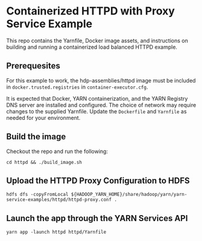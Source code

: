 # Containerized HTTPD with Proxy Service Example
This repo contains the Yarnfile, Docker image assets, and instructions on building and running a containerized load balanced HTTPD example.

## Prerequesites
For this example to work, the hdp-assemblies/httpd image must be included in `docker.trusted.registries` in `container-executor.cfg`.

It is expected that Docker, YARN containerization, and the YARN Registry DNS server are installed and configured. The choice of network may require changes to the supplied Yarnfile. Update the `Dockerfile` and `Yarnfile` as needed for your environment.

## Build the image
Checkout the repo and run the following:
```
cd httpd && ./build_image.sh
```

## Upload the HTTPD Proxy Configuration to HDFS
```
hdfs dfs -copyFromLocal ${HADOOP_YARN_HOME}/share/hadoop/yarn/yarn-service-examples/httpd/httpd-proxy.conf .
```

## Launch the app through the YARN Services API
```
yarn app -launch httpd httpd/Yarnfile
```
